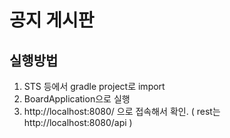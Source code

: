 # 공지 게시판
## 실행방법
1. STS 등에서 gradle project로 import
2. BoardApplication으로 실행
3. http://localhost:8080/ 으로 접속해서 확인. ( rest는 http://localhost:8080/api )
